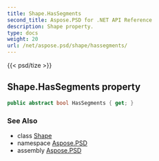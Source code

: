 ```yaml
---
title: Shape.HasSegments
second_title: Aspose.PSD for .NET API Reference
description: Shape property. 
type: docs
weight: 20
url: /net/aspose.psd/shape/hassegments/
---
```

{{< psd/tize >}}
## Shape.HasSegments property

```csharp
public abstract bool HasSegments { get; }
```

### See Also

* class [Shape](../)
* namespace [Aspose.PSD](../../shape/)
* assembly [Aspose.PSD](../../../)


